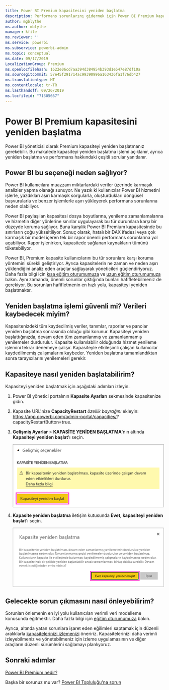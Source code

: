 ```yaml
---
title: Power BI Premium kapasitesini yeniden başlatma
description: Performans sorunlarını gidermek için Power BI Premium kapasitesinin nasıl yeniden başlatılacağını öğrenin.
author: mgblythe
ms.author: mblythe
manager: kfile
ms.reviewer: ''
ms.service: powerbi
ms.subservice: powerbi-admin
ms.topic: conceptual
ms.date: 09/17/2019
LocalizationGroup: Premium
ms.openlocfilehash: 1622e06cd7aa394d384954b393d1e547e87df10a
ms.sourcegitcommit: 57e45f291714ac99390996a163436fa1f76db427
ms.translationtype: HT
ms.contentlocale: tr-TR
ms.lasthandoff: 09/26/2019
ms.locfileid: "71305667"
---
```

# <a name="restart-a-power-bi-premium-capacity"></a>Power BI Premium kapasitesini yeniden başlatma

Power BI yöneticisi olarak Premium kapasiteyi yeniden başlatmanız gerekebilir. Bu makalede kapasiteyi yeniden başlatma işlemi açıklanır, ayrıca yeniden başlatma ve performans hakkındaki çeşitli sorular yanıtlanır.

## <a name="why-does-power-bi-provide-this-option"></a>Power BI bu seçeneği neden sağlıyor?

Power BI kullanıcılara muazzam miktarlardaki veriler üzerinde karmaşık analizler yapma olanağı sunuyor. Ne yazık ki kullanıcılar Power BI hizmetini işlerle, yazdıkları aşırı karmaşık sorgularla, oluşturdukları döngüsel başvurularla ve benzer işlemlerle aşırı yükleyerek performans sorunlarına neden olabiliyor.

Power BI paylaşılan kapasitesi dosya boyutlarına, yenileme zamanlamalarına ve hizmetin diğer yönlerine sınırlar uygulayarak bu tür durumlara karşı bir düzeyde koruma sağlıyor. Buna karşılık Power BI Premium kapasitesinde bu sınırların çoğu yükseltiliyor. Sonuç olarak, hatalı bir DAX ifadesi veya çok karmaşık bir model içeren tek bir rapor önemli performans sorunlarına yol açabiliyor. Rapor işlenirken, kapasitede sağlanan kaynakların tümünü tüketebiliyor. 

Power BI, Premium kapasite kullanıcılarını bu tür sorunlara karşı koruma yöntemini sürekli geliştiriyor. Ayrıca kapasitelerin ne zaman ve neden aşırı yüklendiğini analiz eden araçlar sağlayarak yöneticileri güçlendiriyoruz. Daha fazla bilgi için [kısa eğitim oturumumuza](https://www.youtube.com/watch?v=UgsjMbhi_Bk&feature=youtu.be) ve [uzun eğitim oturumumuza](https://www.microsoft.com/businessapplicationssummit/video/BAS2018-2174) bakın. Aynı zamanda, önemli sorunlar çıktığında bunları hafifletebilmeniz de gerekiyor. Bu sorunları hafifletmenin en hızlı yolu, kapasiteyi yeniden başlatmaktır.

## <a name="is-the-restart-process-safe-will-i-lose-any-data"></a>Yeniden başlatma işlemi güvenli mi? Verileri kaybedecek miyim?

Kapasitenizdeki tüm kaydedilmiş veriler, tanımlar, raporlar ve panolar yeniden başlatma sonrasında olduğu gibi korunur. Kapasiteyi yeniden başlattığınızda, devam eden tüm zamanlanmış ve zamanlanmamış yenilemeler durdurulur. Kapasite kullanılabilir olduğunda hizmet yenileme işlemini tekrar denemeye çalışır. Kapasiteyle etkileşimli çalışan kullanıcılar kaydedilmemiş çalışmalarını kaybeder. Yeniden başlatma tamamlandıktan sonra tarayıcılarını yenilemeleri gerekir.

## <a name="how-do-i-restart-a-capacity"></a>Kapasiteye nasıl yeniden başlatabilirim?

Kapasiteyi yeniden başlatmak için aşağıdaki adımları izleyin.

1. Power BI yönetici portalının **Kapasite Ayarları** sekmesinde kapasitenize gidin. 

1. Kapasite URL'nize **CapacityRestart** *özellik bayrağını* ekleyin: https://app.powerbi.com/admin-portal/capacities/<YourCapacityId>?capacityRestartButton=true.

1. **Gelişmiş Ayarlar** > **KAPASİTE YENİDEN BAŞLATMA**'nın altında **Kapasiteyi yeniden başlat**'ı seçin.

    ![Kapasiteyi yeniden başlat](media/service-admin-premium-restart/restart-capacity.png)

1. **Kapasite yeniden başlatma** iletişim kutusunda **Evet, kapasiteyi yeniden başlat**'ı seçin.

    ![Yeniden başlatma işlemini onaylama](media/service-admin-premium-restart/confirm-restart.png)

## <a name="how-can-i-prevent-issues-from-happening-in-the-future"></a>Gelecekte sorun çıkmasını nasıl önleyebilirim?

Sorunları önlemenin en iyi yolu kullanıcıları verimli veri modelleme konusunda eğitmektir. Daha fazla bilgi için [eğitim oturumumuza](https://www.microsoft.com/businessapplicationssummit/video/BAS2018-2170) bakın.

Ayrıca, altında yatan sorunlara işaret eden eğilimleri saptamak için düzenli aralıklarla [kapasitelerinizi izlemenizi](service-admin-premium-monitor-capacity.md) öneririz. Kapasitelerinizi daha verimli izleyebilmeniz ve yönetebilmeniz için izleme uygulamasının ve diğer araçların düzenli sürümlerini sağlamayı planlıyoruz.

## <a name="next-steps"></a>Sonraki adımlar

[Power BI Premium nedir?](service-premium-what-is.md)

Başka bir sorunuz mu var? [Power BI Topluluğu'na sorun](http://community.powerbi.com/)
